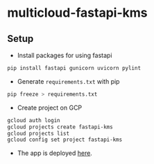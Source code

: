 # multicloud-fastapi-kms

## Setup

- Install packages for using fastapi

```bash
pip install fastapi gunicorn uvicorn pylint
```

- Generate `requirements.txt` with pip

```bash
pip freeze > requirements.txt
```

- Create project on GCP

```bash
gcloud auth login
gcloud projects create fastapi-kms
gcloud projects list
gcloud config set project fastapi-kms
```

- The app is deployed [here](https://fastapi-kms.ey.r.appspot.com/).

